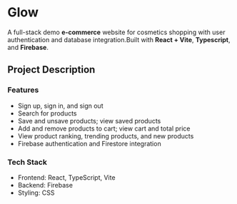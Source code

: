 # Glow
A full-stack demo **e-commerce** website for cosmetics shopping with user authentication and database integration.Built with **React + Vite**, **Typescript**, and **Firebase**. 

## Project Description
### Features
- Sign up, sign in, and sign out
- Search for products
- Save and unsave products; view saved products
- Add and remove products to cart; view cart and total price
- View product ranking, trending products, and new products
- Firebase authentication and Firestore integration
### Tech Stack
- Frontend: React, TypeScript, Vite
- Backend: Firebase
- Styling: CSS



